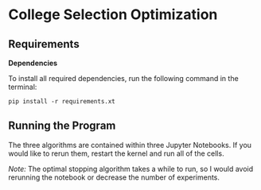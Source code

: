 # College Selection Optimization

## Requirements

**Dependencies**

To install all required dependencies, run the following command in the terminal:

```
pip install -r requirements.xt
```

## Running the Program

The three algorithms are contained within three Jupyter Notebooks. If you would like to rerun them, restart the kernel and run all of the cells.

*Note:* The optimal stopping algorithm takes a while to run, so I would avoid rerunning the notebook or decrease the number of experiments.